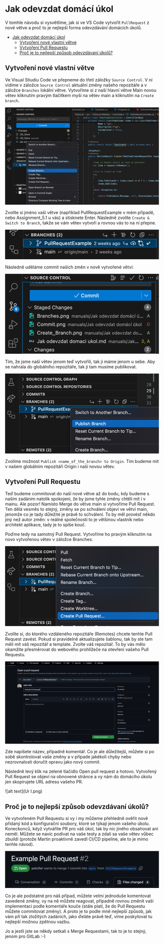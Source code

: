 # Jak odevzdat domácí úkol

V tomhle návodu si vysvětlíme, jak si ve VS Code vytvořit `PullRequest` z nové větve a proč to je nejlepší forma odevzdávání domácích úkolů.

- [Jak odevzdat domácí úkol](#jak-odevzdat-domácí-úkol)
  - [Vytvoření nové vlastní větve](#vytvoření-nové-vlastní-větve)
  - [Vytvoření Pull Requestu](#vytvoření-pull-requestu)
  - [Proč je to nejlepší způsob odevzdávaní úkolů?](#proč-je-to-nejlepší-způsob-odevzdávaní-úkolů)

## Vytvoření nové vlastní větve

Ve Visual Stiudiu Code ve přepneme do třetí záložky `Source Control`. V ní vidíme v záložce `Source Control` aktuální změny našeho repozitáře a v záložce `Branches` lokální větve. Vytvoříme si z naší hlavní větve Main novou větev kliknutím pravým tlačítkem myši na větev main a kliknutím na `Create branch`.

![alt text](Create_Branch.png)

Zvolíte si jméno vaší větve (například PullRequestExample v mém případě, nebo Assignment_5.1 u vás) a stisknete Enter.
Následně zvolíte `Create & Switch to Branch`, takže se vám větev vytvoří a rovnou vás to na ní přepne.

![alt text](Branches.png)

Následně uděláme commit našich změn v nově vytvořené větvi:

![alt text](Commit.png)

Tím, že jsme naší větev jenom teď vytvořili, tak ji máme jenom u sebe. Aby se nahrala do globálního repozitáře, tak ji tam musíme publikovat.

![alt text](Publish.png)

Zvolíme možnost `Publish <name_of_the_branch> to Origin`. Tím budeme mít v našem globálním repozitáři Origin i naší novou větev.

## Vytvoření Pull Requestu

Teď budeme commitovat do naší nové větve až do bodu, kdy budeme s naším zadánim natolik spokojeni, že by jsme tyhle změny chtěli mít i v mainu. Ale pozor! Namísto Merge do větve main si vytvoříme Pull Request. Ten dělá vesměs to stejný, změny se po schválení objeví ve větvi main, jenomže co je tady důležité je právě to schválení. To by měl provésť někdo jiný než autor změn: v reálné společnosti to je většinou vlastník nebo architekt aplikace, tady je to spíše kouč.

Poďme tedy na samotný Pull Request. Vytvoříme ho pravým kliknutím na novo vytvořenou větev v záložce Branches.

![alt text](Create_Pull_Request.png)

Zvolíte si, do ktorého vzdáleného repozitáře (Remotes) chcete tenhle Pull Request zavést. Pokud si pravidelně aktualizujete šablonu, tak by ste tam měli mít váš repozitář a template. Zvolte váš repozitář. To by vás mělo okamžite přesměrovat do webového prohlížeče na otevření vašeho Pull Requestu.

![alt text](Open.png)

Zde napíšete název, případně komentář. Co je ale důležitejší, můžete si po sobě skontrolovat vaše změny a v případe jakékoli chyby nebo nezrovnalosti doručit opravu jako nový commit.

Následně levý klik na zelené tlačidlo Open pull request a hotovo. Vytvořený Pull Request se objeví na obnovené stránce a vy nám do domácího úkolu jen skopírujete URL adresu vašeho PR.

![alt text](Ur                                          l.png)


## Proč je to nejlepší způsob odevzdávaní úkolů?

Ve vytvořeném Pull Requestu si vy i my můžeme přehledně ověřit nově přidaný kód a konfigurační soubory, ktoré se týkají jenom vašeho úkolu. Koneckonců, když vytváříte PR pro váš úkol, tak by nic jiného obsahovat ani neměl. Můžete se navíc podívat na vaše testy a zdali sa vaše větev vůbec zbuildí (protože Martin proaktivně zavedl CI/CD pipeline, ale to je mimo tenhle návod).

![alt text](Review.png)

Co je ale podstatné pro náš případ, můžete velmi jednoduše komentovat zavedené změny, vy na ně můžete reagovat, případně rovnou změnit vaší implementaci podle komentáře kouče (stále platí, že do Pull Requestu můžete commitovat změny). A proto je to podle mně nejlepší způsob, jak vám při tak zložitých zadáních, jako ďeláte právě teď, víme poskytovat tu nejlepší možnou zpětnou vazbu.

Jo a jestli jste se někdy setkali s Merge Requestami, tak to je to stejný, jenom pro GitLab :-)
